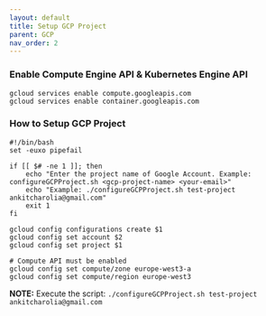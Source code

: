 ```yaml
---
layout: default
title: Setup GCP Project
parent: GCP
nav_order: 2
---
```

### Enable Compute Engine API & Kubernetes Engine API
```shell
gcloud services enable compute.googleapis.com                             
gcloud services enable container.googleapis.com
```

### How to Setup GCP Project
```shell
#!/bin/bash
set -euxo pipefail

if [[ $# -ne 1 ]]; then
    echo "Enter the project name of Google Account. Example: configureGCPProject.sh <gcp-project-name> <your-email>"
    echo "Example: ./configureGCPProject.sh test-project ankitcharolia@gmail.com"
    exit 1
fi

gcloud config configurations create $1
gcloud config set account $2
gcloud config set project $1

# Compute API must be enabled
gcloud config set compute/zone europe-west3-a
gcloud config set compute/region europe-west3
```
**NOTE:** Execute the script: `./configureGCPProject.sh test-project ankitcharolia@gmail.com`